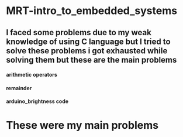 # MRT-intro_to_embedded_systems        
##  I faced some problems due to my weak knowledge of using C language but I tried to solve these problems i got exhausted while solving them but these are the main problems 
#### arithmetic operators 
#### remainder
#### arduino_brightness code 
# These were my main problems 

